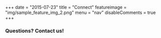 +++
date = "2015-07-23"
title = "Connect"
featureimage = "img/sample_feature_img_2.png"
menu = "nav"
disableComments = true
+++

### Questions? Contact us!
